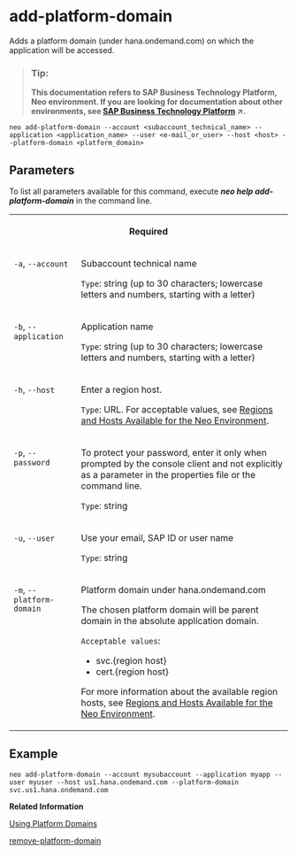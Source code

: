 <!-- loio7afd450f4dec43dd94542f196c32df37 -->

# add-platform-domain

Adds a platform domain \(under hana.ondemand.com\) on which the application will be accessed.



> ### Tip:  
> **This documentation refers to SAP Business Technology Platform, Neo environment. If you are looking for documentation about other environments, see [SAP Business Technology Platform](https://help.sap.com/viewer/65de2977205c403bbc107264b8eccf4b/Cloud/en-US/6a2c1ab5a31b4ed9a2ce17a5329e1dd8.html "SAP Business Technology Platform (SAP BTP) is an integrated offering comprised of four technology portfolios: database and data management, application development and integration, analytics, and intelligent technologies. The platform offers users the ability to turn data into business value, compose end-to-end business processes, and build and extend SAP applications quickly.") :arrow_upper_right:.**



```
neo add-platform-domain --account <subaccount_technical_name> --application <application_name> --user <e-mail_or_user> --host <host> --platform-domain <platform_domain> 
```



## Parameters



To list all parameters available for this command, execute ***neo help add-platform-domain*** in the command line.


<table>
<tr>
<th valign="top" colspan="2">

Required



</th>
</tr>
<tr>
<td valign="top">

`-a`, `--account`



</td>
<td valign="top">

Subaccount technical name

`Type`: string \(up to 30 characters; lowercase letters and numbers, starting with a letter\)



</td>
</tr>
<tr>
<td valign="top">

`-b`, `--application` 



</td>
<td valign="top">

Application name

 `Type`: string \(up to 30 characters; lowercase letters and numbers, starting with a letter\)



</td>
</tr>
<tr>
<td valign="top">

`-h`, `--host`



</td>
<td valign="top">

Enter a region host.

`Type`: URL. For acceptable values, see [Regions and Hosts Available for the Neo Environment](../10-concepts-neo/regions-and-hosts-available-for-the-neo-environment-d722f7c.md).



</td>
</tr>
<tr>
<td valign="top">

`-p`, `--password`



</td>
<td valign="top">

To protect your password, enter it only when prompted by the console client and not explicitly as a parameter in the properties file or the command line.

`Type`: string



</td>
</tr>
<tr>
<td valign="top">

`-u`, `--user`



</td>
<td valign="top">

Use your email, SAP ID or user name

`Type`: string



</td>
</tr>
<tr>
<td valign="top">

`-m`, `--platform-domain`



</td>
<td valign="top">

Platform domain under hana.ondemand.com

The chosen platform domain will be parent domain in the absolute application domain.

`Acceptable values`:

-   svc.\{region host\}
-   cert.\{region host\}

For more information about the available region hosts, see [Regions and Hosts Available for the Neo Environment](../10-concepts-neo/regions-and-hosts-available-for-the-neo-environment-d722f7c.md).



</td>
</tr>
</table>



## Example

```
neo add-platform-domain --account mysubaccount --application myapp --user myuser --host us1.hana.ondemand.com --platform-domain svc.us1.hana.ondemand.com
```

**Related Information**  


[Using Platform Domains](using-platform-domains-a32d4cd.md#loioa32d4cd65be344439d9ed752f182e609 "Using platform domains, you can configure the application network availability or authentication policy. You can achieve that by configuring the appropriate platform domain which will change the URL on which your application will be accessible.")

[remove-platform-domain](remove-platform-domain-96c6d24.md "Removes a platform domain (under hana.ondemand.com) as an access point for an application.")

